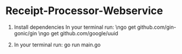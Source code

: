 # Receipt-Processor-Webservice

1. Install dependencies
In your terminal run:
    \ngo get github.com/gin-gonic/gin
    \ngo get github.com/google/uuid

2. In your terminal run:
    go run main.go



    
